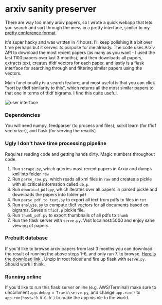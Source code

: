
# arxiv sanity preserver

There are way too many arxiv papers, so I wrote a quick webapp that lets you search and sort through the mess in a pretty interface, similar to my [pretty conference format](http://cs.stanford.edu/people/karpathy/nips2014/).

It's super hacky and was written in 4 hours. I'll keep polishing it a bit over time perhaps but it serves its purpose for me already. The code uses Arxiv API to download the most recent papers (as many as you want - I used the last 1100 papers over last 3 months), and then downloads all papers, extracts text, creates tfidf vectors for each paper, and lastly is a flask interface for searching through and filtering similar papers using the vectors.

Main functionality is a search feature, and most useful is that you can click "sort by tfidf similarity to this", which returns all the most similar papers to that one in terms of tfidf bigrams. I find this quite useful.

![user interface](https://raw.github.com/karpathy/arxiv-sanity-preserver/master/ui.jpeg)

### Dependencies
You will need numpy, feedparser (to process xml files), scikit learn (for tfidf vectorizer), and flask (for serving the results)

### Ugly I don't have time processing pipeline

Requires reading code and getting hands dirty. Magic numbers throughout code.

1. Run `scrape.py`, which queries most recent papers in Arxiv and dumps xml into folder `raw`
2. Run `parse_raw.py`, which reads all xml files in `raw` and creates a pickle with all critical information called `db.p`.
3. Run `download_pdf.py`, which iterates over all papers in parsed pickle and downloads the papers into folder `pdf`
4. Run `parse_pdf_to_text.py` to export all text from pdfs to files in `txt`
5. Run `analyze.py` to compute tfidf vectors for all documents based on bigrams. Saves a `tfidf.p` pickle file.
6. Run `thumb_pdf.py` to export thumbnails of all pdfs to `thumb`
7. Run the flask server with `serve.py`. Visit localhost:5000 and enjoy sane viewing of papers

### Prebuilt database

If you'd like to browse arxiv papers from last 3 months you can download the result of running the above steps 1-6, and only run 7. to browse. [Here is the download link.](http://cs.stanford.edu/people/karpathy/arxiv_cv_lg_sep_to_dec.zip). Unzip in root folder and fire up flask with `serve.py`. Should work I think.

### Running online

If you'd like to run this flask server online (e.g. AWS/Terminal) make sure to uncomment `app.debug = True` in `serve.py`, and change `app.run()` to `app.run(host='0.0.0.0')` to make the app visible to the world.

